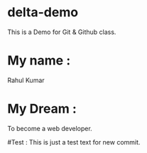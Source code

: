 # delta-demo

This is a Demo for Git &amp; Github class.

# My name : <!--it will view highlighted.  -->

Rahul Kumar

# My Dream :

To become a web developer.

#Test :
This is just a test text for new commit.